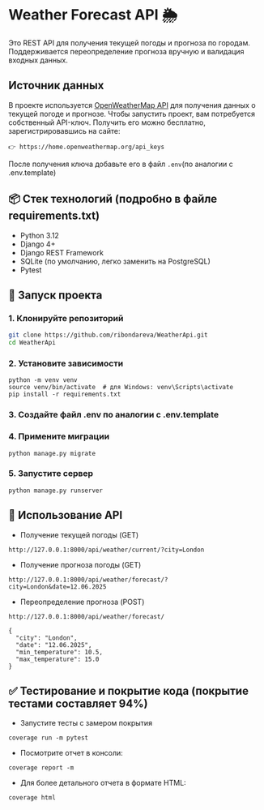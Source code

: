 # Weather Forecast API 🌦️

Это REST API для получения текущей погоды и прогноза по городам. Поддерживается переопределение прогноза вручную и валидация входных данных.
## Источник данных
В проекте используется [OpenWeatherMap API](https://openweathermap.org/api) для получения данных о текущей погоде и прогнозе.
Чтобы запустить проект, вам потребуется собственный API-ключ. Получить его можно бесплатно, зарегистрировавшись на сайте:
```
👉 https://home.openweathermap.org/api_keys
```
После получения ключа добавьте его в файл `.env`(по аналогии с .env.template)

## 📦 Стек технологий (подробно в файле requirements.txt)

- Python 3.12
- Django 4+
- Django REST Framework
- SQLite (по умолчанию, легко заменить на PostgreSQL)
- Pytest

## 🚀 Запуск проекта

### 1. Клонируйте репозиторий

```bash
git clone https://github.com/ribondareva/WeatherApi.git
cd WeatherApi
```
### 2. Установите зависимости
```
python -m venv venv
source venv/bin/activate  # для Windows: venv\Scripts\activate
pip install -r requirements.txt
```
### 3. Создайте файл .env по аналогии с .env.template
### 4. Примените миграции
```
python manage.py migrate
```
### 5. Запустите сервер
```
python manage.py runserver
```
## 📘 Использование API
- Получение текущей погоды (GET)
```
http://127.0.0.1:8000/api/weather/current/?city=London
```

- Получение прогноза погоды (GET)
```
http://127.0.0.1:8000/api/weather/forecast/?city=London&date=12.06.2025
```
- Переопределение прогноза (POST)
```
http://127.0.0.1:8000/api/weather/forecast/
```
```
{
  "city": "London",
  "date": "12.06.2025",
  "min_temperature": 10.5,
  "max_temperature": 15.0
}
```
##  ✅ Тестирование и покрытие кода (покрытие тестами составляет 94%)
- Запустите тесты с замером покрытия
```
coverage run -m pytest
```
- Посмотрите отчет в консоли:
```
coverage report -m
```
- Для более детального отчета в формате HTML:
```
coverage html
```
